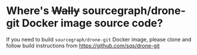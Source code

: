 # Where's ~~Wally~~ sourcegraph/drone-git Docker image source code?

If you need to build `sourcegraph/drone-git` Docker image, please clone and follow build instructions from 
https://github.com/sqs/drone-git
